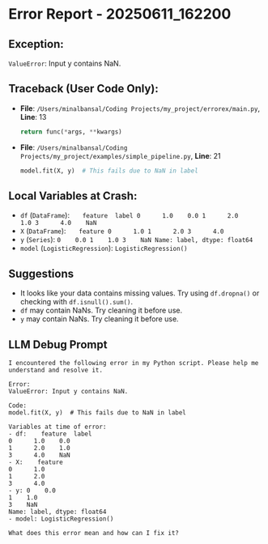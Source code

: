 # Error Report - 20250611_162200

## Exception:
`ValueError`: Input y contains NaN.

## Traceback (User Code Only):
- **File**: `/Users/minalbansal/Coding Projects/my_project/errorex/main.py`, **Line**: 13
  ```python
  return func(*args, **kwargs)
  ```
- **File**: `/Users/minalbansal/Coding Projects/my_project/examples/simple_pipeline.py`, **Line**: 21
  ```python
  model.fit(X, y)  # This fails due to NaN in label
  ```

## Local Variables at Crash:
- `df` (`DataFrame`): `   feature  label
0      1.0    0.0
1      2.0    1.0
3      4.0    NaN`
- `X` (`DataFrame`): `   feature
0      1.0
1      2.0
3      4.0`
- `y` (`Series`): `0    0.0
1    1.0
3    NaN
Name: label, dtype: float64`
- `model` (`LogisticRegression`): `LogisticRegression()`

## Suggestions
- It looks like your data contains missing values. Try using `df.dropna()` or checking with `df.isnull().sum()`.
- `df` may contain NaNs. Try cleaning it before use.
- `y` may contain NaNs. Try cleaning it before use.

## LLM Debug Prompt
```
I encountered the following error in my Python script. Please help me understand and resolve it.

Error:
ValueError: Input y contains NaN.

Code:
model.fit(X, y)  # This fails due to NaN in label

Variables at time of error:
- df:    feature  label
0      1.0    0.0
1      2.0    1.0
3      4.0    NaN
- X:    feature
0      1.0
1      2.0
3      4.0
- y: 0    0.0
1    1.0
3    NaN
Name: label, dtype: float64
- model: LogisticRegression()

What does this error mean and how can I fix it?
```